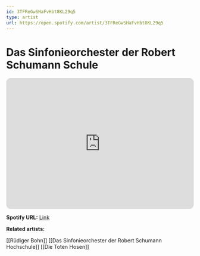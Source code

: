 ```yaml
---
id: 3TFReGwSHaFvHbt8KL29q5
type: artist
url: https://open.spotify.com/artist/3TFReGwSHaFvHbt8KL29q5
---
```

# Das Sinfonieorchester der Robert Schumann Schule

<iframe style="border-radius:12px" src="https://open.spotify.com/embed/artist/3TFReGwSHaFvHbt8KL29q5" width="100%" height="352" frameBorder="0" allowfullscreen="" allow="autoplay; clipboard-write; encrypted-media; fullscreen; picture-in-picture" loading="lazy"></iframe>

**Spotify URL:** [Link](https://open.spotify.com/artist/3TFReGwSHaFvHbt8KL29q5)

**Related artists:**

[[Rüdiger Bohn]]
[[Das Sinfonieorchester der Robert Schumann Hochschule]]
[[Die Toten Hosen]]

